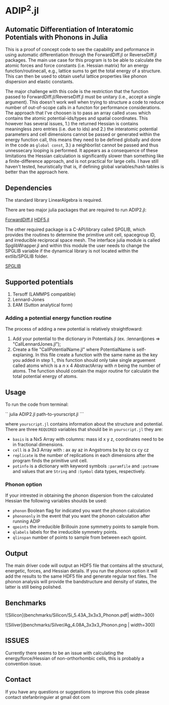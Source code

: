 # ADIP<sup>2</sup>.jl
## Automatic Differentiation of Interatomic Potentials with Phonons in Julia

This is a proof of concept code to see the capability and peformance in using automatic differentiation through the ForwardDiff.jl or ReverseDiff.jl packages. The main use case for this program is to be able to calculate the atomic forces and force constants (i.e. Hessian matrix) for an energy function/routinecall, e.g., lattice sums to get the total energy of a structure. This can then be used to obtain useful lattice properties like phonon dispersion and elastic constants.

The major challenge with this code is the restriction that the function passed to ForwardDiff.jl/ReverseDiff.jl must be unitary (i.e., accept a single argument). This doesn't work well when trying to structure a code to reduce number of out-of-scope calls in a functon for performance considerations. The approach that I've choosen is to pass an array called ``atoms`` which contains the atomic potential-ids/types and spatial coordinates. This however has several issues, 1.) the returned Hessian is contains meaningless zero entries (i.e. due to ids) and 2.) the interatomic potential parameters and cell dimensions cannot be passed or generated within the energy function call, this means they need to be defined globally and done in the code as `` global const ``, 3.) a neighborlist cannot be passed and thus unnessecary looping is performed. It appears as a consequence of these limitations the Hessian calculation is significantly slower than something like a finite-difference approach, and is not practical for large cells. I have still haven't tested, heuristically that is, if defining global variables/hash tables is better than the approach here.

## Dependencies
The standard library LinearAlgebra is required.

There are two major julia packages that are required to run ADIP2.jl:

[ForwardDiff.jl](https://github.com/JuliaDiff/ForwardDiff.jl)
[HDF5.jl](https://github.com/JuliaIO/HDF5.jl)

The other required package is a C-API/library called SPGLIB, which provides the routines to determine the primitive unit cell, spacegroup ID, and irreducible reciprocal space mesh. The interface julia module is called SpglibWrapper.jl and within this module
the user needs to change the SPGLIB variable if the dynamical library is not located within the extlib/SPGLIB folder.

[SPGLIB](https://atztogo.github.io/spglib/)

## Supported potentials

1. Tersoff (LAMMPS compatible)
2. Lennard-Jones
3. EAM (Sutton analytical form)

### Adding a potential energy function routine

The process of adding a new potential is relatively straightfoward:

1. Add your potential to the dictionary in Potentials.jl (ex. :lennardjones => "CallLennardJones.jl");
2. Create a file "CallPotentialName.jl" where PotentialName is self-explaning. In this file create a function with the same name as the key you added in step 1., this function should only take single arguement called atoms which is a *n* x 4 AbstractArray  with *n* being the number of atoms. The function should contain the major routine for calculatin the total potential energy of atoms.

## Usage

To run the code from terminal:

`` julia ADIP2.jl path-to-yourscript.jl ```

where `` yourscript.jl `` contains information about the structure and potential. There are three ``REQUIRED`` variables that should be in `` yourscript.jl `` they are:

* ``basis`` is a Nx5 Array with columns: mass id x y z, coordinates need to be in fractional dimensions.
* ``cell`` is a 3x3 Array with : ax ay az  in Angstroms
                                 bx by bz 
				 cx cy cz
* ``replicate`` is the number of replications in each dimensions after the program finds the primitive unit cell.				 
* ``potinfo`` is a dictionary with keyword symbols `` :paramfile `` and ``:potname`` and values that are `` String `` and `` :Symbol `` data types, respectively.

### Phonon option
If your intrested in obtaining the phonon dispersion from the calculated Hessian the following variables shoulds be used:

* ``phonon`` Boolean flag for indicated you want the phonon calculation
* ``phonononly`` in the event that you want the phonon calculation after running ADIP
* ``qpoints`` the irreducible Brillouin zone symmetry points to sample from.
* ``qlabels`` labels for the irreducible symmetry points.
* ``qlinspan`` number of points to sample from between each qpoint.


## Output

The main driver code will output an HDF5 file that contains all the structural, energetic, forces, and Hessian details. If you run the phonon option it will add the results to the same HDF5 file and generate regular text files. The phonon analysis will provide the bandstructure and density of states, the latter is still being polished.

## Benchmarks

![Silicon](benchmarks/Silicon/Si_5.43A_3x3x3_Phonon.pdf| width=300)

![Siliver](benchmarks/Silver/Ag_4.08A_3x3x3_Phonon.png | width=300)

## ISSUES

Currently there seems to be an issue with calculating the energy/force/Hessian of non-orthorhombic cells, this is probably a convention issue.

## Contact

If you have any questions or suggestions to improve this code please contact stefanbringuier at gmail dot com
